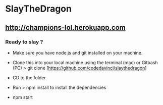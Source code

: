 SlayTheDragon
===============================

http://champions-lol.herokuapp.com
--------------------------

### Ready to slay ?

* Make sure you have node.js and git installed on your machine.

* Clone this into your local machine using the terminal (mac) or Gitbash (PC) > git clone [https://github.com/codedavinci/slaythedragon]

* CD to the folder 

* Run > npm install to install the  dependencies

* npm start

